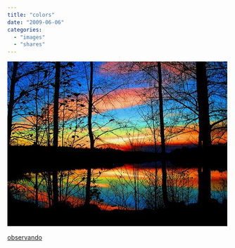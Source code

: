 ```yaml
---
title: "colors"
date: "2009-06-06"
categories: 
  - "images"
  - "shares"
---
```


![](images/fEsAiair4o77szt6Xnqjy1uPo1_500.jpg)

[observando](http://observando.tumblr.com/)
